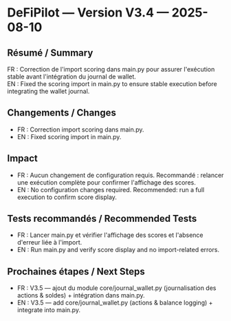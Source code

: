 # DeFiPilot — Version V3.4 — 2025-08-10

## Résumé / Summary
FR : Correction de l'import scoring dans main.py pour assurer l'exécution stable avant l'intégration du journal de wallet.  
EN : Fixed the scoring import in main.py to ensure stable execution before integrating the wallet journal.

## Changements / Changes
- FR : Correction import scoring dans main.py.  
- EN : Fixed scoring import in main.py.

## Impact
- FR : Aucun changement de configuration requis. Recommandé : relancer une exécution complète pour confirmer l'affichage des scores.  
- EN : No configuration changes required. Recommended: run a full execution to confirm score display.

## Tests recommandés / Recommended Tests
- FR : Lancer main.py et vérifier l'affichage des scores et l'absence d'erreur liée à l'import.  
- EN : Run main.py and verify score display and no import-related errors.

## Prochaines étapes / Next Steps
- FR : V3.5 — ajout du module core/journal_wallet.py (journalisation des actions & soldes) + intégration dans main.py.  
- EN : V3.5 — add core/journal_wallet.py (actions & balance logging) + integrate into main.py.